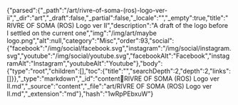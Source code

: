 {"parsed":{"_path":"/art/rivre-of-soma-(ros)-logo-ver-ii","_dir":"art","_draft":false,"_partial":false,"_locale":"","_empty":true,"title":"RIVRE OF SOMA (ROS) Logo ver II","description":"A draft of the logo before I settled on the current one","img":"/img/art/maybe logo.png","alt":null,"category":"Misc","order":93,"social":{"facebook":"/img/social/facebook.svg","instagram":"/img/social/instagram.svg","youtube":"/img/social/youtube.svg","facebookAlt":"Facebook","instagramAlt":"Instagram","youtubeAlt":"Youtube"},"body":{"type":"root","children":[],"toc":{"title":"","searchDepth":2,"depth":2,"links":[]}},"_type":"markdown","_id":"content:art:RIVRE OF SOMA (ROS) Logo ver II.md","_source":"content","_file":"art/RIVRE OF SOMA (ROS) Logo ver II.md","_extension":"md"},"hash":"1wRpPEbxuW"}